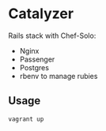 # Catalyzer

Rails stack with Chef-Solo:

- Nginx
- Passenger
- Postgres
- rbenv to manage rubies

## Usage

    vagrant up
